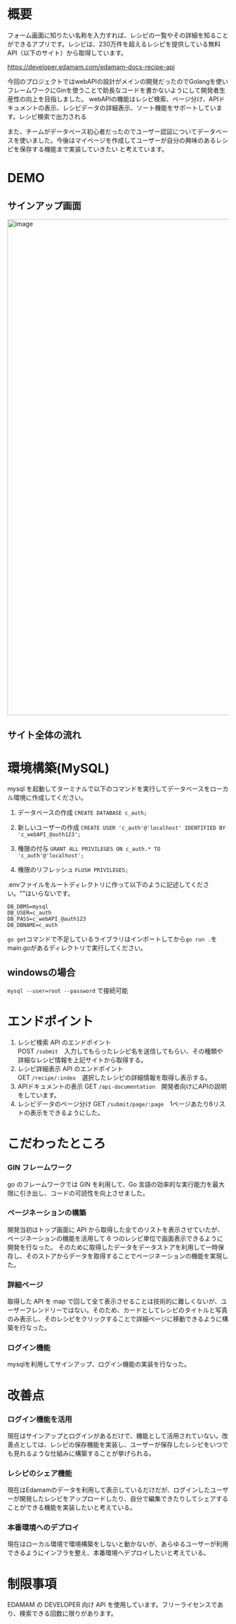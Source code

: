 # 概要

フォーム画面に知りたい名称を入力すれば、レシピの一覧やその詳細を知ることができるアプリです。レシピは、230万件を超えるレシピを提供している無料 API（以下のサイト）から取得しています。

https://developer.edamam.com/edamam-docs-recipe-api

今回のプロジェクトではwebAPIの設計がメインの開発だったのでGolangを使いフレームワークにGinを使うことで助長なコードを書かないようにして開発者生産性の向上を目指しました。
webAPIの機能はレシピ検索、ページ分け、APIドキュメントの表示、レシピデータの詳細表示、ソート機能をサポートしています。レシピ検索で出力される

また、チームがデータベース初心者だったのでユーザー認証についてデータベースを使いました。今後はマイページを作成してユーザーが自分の興味のあるレシピを保存する機能まで実装していきたい
と考えています。

# DEMO
## サインアップ画面
<img width="1128" alt="image" src="https://github.com/teamc-backendwebAPI/webAPI/assets/112442087/d9da82c7-a6ca-433a-964e-b548cf9ec214">

## サイト全体の流れ


# 環境構築(MySQL)

mysql を起動してターミナルで以下のコマンドを実行してデータベースをローカル環境に作成してください。


1. データベースの作成
   `CREATE DATABASE c_auth;`

2. 新しいユーザーの作成
   `CREATE USER 'c_auth'@'localhost' IDENTIFIED BY 'c_webAPI_@auth123';`

3. 権限の付与
   `GRANT ALL PRIVILEGES ON c_auth.* TO 'c_auth'@'localhost';`

4. 権限のリフレッシュ
   `FLUSH PRIVILEGES;`

.envファイルをルートディレクトリに作って以下のように記述してください。""はいらないです。
```
DB_DBMS=mysql
DB_USER=c_auth
DB_PASS=c_webAPI_@auth123
DB_DBNAME=c_auth
```

`go get`コマンドで不足しているライブラリはインポートしてから`go run .`をmain.goがあるディレクトリで実行してください。

## windowsの場合
   `mysql --user=root --password`
   で接続可能
   

# エンドポイント

1. レシピ検索 API のエンドポイント<br>
   POST `/submit`　入力してもらったレシピ名を送信してもらい、その種類や詳細なレシピ情報を上記サイトから取得する。
2. レシピ詳細表示 API のエンドポイント<br>
   GET `/recipe/:index`　選択したレシピの詳細情報を取得し表示する。
3. APIドキュメントの表示
   GET `/api-documentation`　開発者向けにAPIの説明をしています。
4. レシピデータのページ分け
   GET `/submit/page/:page`　1ページあたり6リストの表示をできるようにした。




# こだわったところ

### GIN フレームワーク

go のフレームワークでは GIN を利用して、Go 言語の効率的な実行能力を最大限に引き出し、コードの可読性を向上させました。

### ページネーションの構築

開発当初はトップ画面に API から取得した全てのリストを表示させていたが、ページネーションの機能を活用して 6 つのレシピ単位で画面表示できるように開発を行なった。
そのために取得したデータをデータストアを利用して一時保存し、そのストアからデータを取得することでページネーションの機能を実現した。

### 詳細ページ

取得した API を map で回して全て表示させることは技術的に難しくないが、ユーザーフレンドリーではない。そのため、カードとしてレシピのタイトルと写真のみ表示し、そのレシピをクリックすることで詳細ページに移動できるように構築を行なった。

### ログイン機能

mysqlを利用してサインアップ、ログイン機能の実装を行なった。



# 改善点

### ログイン機能を活用

現在はサインアップとログインがあるだけで、機能として活用されていない。改善点としては、レシピの保存機能を実装し、ユーザーが保存したレシピをいつでも見れるような仕組みに構築することが挙げられる。

### レシピのシェア機能

現在はEdamamのデータを利用して表示しているだけだが、ログインしたユーザーが開発したレシピをアップロードしたり、自分で編集できたりしてシェアすることができる機能を実装したいと考えている。

### 本番環境へのデプロイ

現在はローカル環境で環境構築をしないと動かないが、あらゆるユーザーが利用できるようにインフラを整え、本番環境へデプロイしたいと考えている。


# 制限事項

EDAMAM の DEVELOPER 向け API を使用しています。フリーライセンスであり、検索できる回数に限りがあります。
